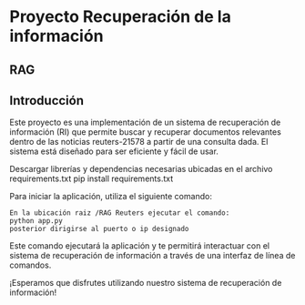 # Proyecto Recuperación de la información

## RAG

## Introducción

Este proyecto es una implementación de un sistema de recuperación de información (RI) que permite buscar y recuperar documentos relevantes dentro de las noticias reuters-21578 a partir de una consulta dada. El sistema está diseñado para ser eficiente y fácil de usar.

Descargar librerías y dependencias necesarias ubicadas en el archivo requirements.txt
pip install requirements.txt

Para iniciar la aplicación, utiliza el siguiente comando:

```
En la ubicación raiz /RAG Reuters ejecutar el comando:
python app.py
posterior dirigirse al puerto o ip designado 
```

Este comando ejecutará la aplicación y te permitirá interactuar con el sistema de recuperación de información a través de una interfaz de línea de comandos.

¡Esperamos que disfrutes utilizando nuestro sistema de recuperación de información!